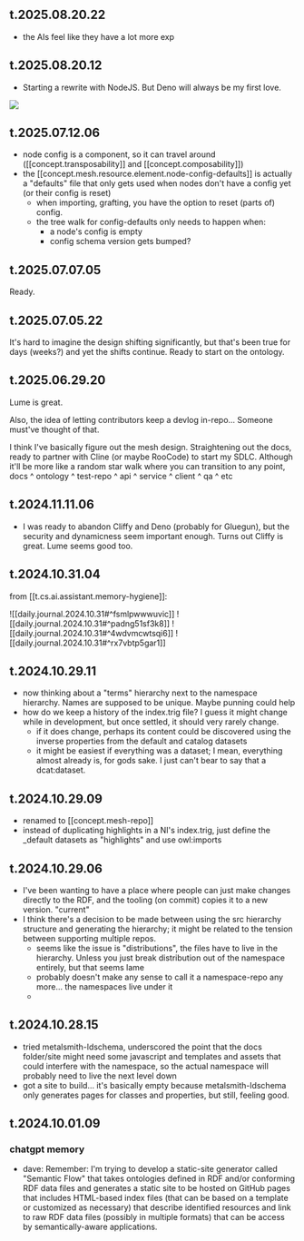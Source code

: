 
## t.2025.08.20.22

- the AIs feel like they have a lot more exp

## t.2025.08.20.12

- Starting a rewrite with NodeJS. But Deno will always be my first love. 

![](assets/images/deno-vs-node.png)

## t.2025.07.12.06

- node config is a component, so it can travel around ([[concept.transposability]] and [[concept.composability]])
- the [[concept.mesh.resource.element.node-config-defaults]] is actually a "defaults" file that only gets used when nodes don't have a config yet (or their config is reset)
  - when importing, grafting, you have the option to reset (parts of) config.
  - the tree walk for config-defaults only needs to happen when:
    - a node's config is empty
    - config schema version gets bumped?

## t.2025.07.07.05

Ready.

## t.2025.07.05.22

It's hard to imagine the design shifting significantly, but that's been true for days (weeks?) and yet the shifts continue. Ready to start on the ontology. 

## t.2025.06.29.20

Lume is great. 

Also, the idea of letting contributors keep a devlog in-repo... Someone must've thought of that.

I think I've basically figure out the mesh design. Straightening out the docs, ready to partner with Cline (or maybe RooCode) to start my SDLC. Although it'll be more like a random star walk where you can transition to any point, docs ^ ontology ^ test-repo ^ api ^ service ^ client ^ qa ^ etc

## t.2024.11.11.06

 - I was ready to abandon Cliffy and Deno (probably for Gluegun), but the security and dynamicness seem important enough. Turns out Cliffy is great. Lume seems good too.

## t.2024.10.31.04

from [[t.cs.ai.assistant.memory-hygiene]]:

![[daily.journal.2024.10.31#^fsmlpwwwuvic]]
![[daily.journal.2024.10.31#^padng51sf3k8]]
![[daily.journal.2024.10.31#^4wdvmcwtsqi6]]
![[daily.journal.2024.10.31#^rx7vbtp5gar1]]
 

## t.2024.10.29.11

- now thinking about a "terms" hierarchy next to the namespace hierarchy. Names are supposed to be unique. Maybe punning could help
- how do we keep a history of the index.trig file? I guess it might change while in development, but once settled, it should very rarely change. 
  - if it does change, perhaps its content could be discovered using the inverse properties from the default and catalog datasets
  - it might be easiest if everything was a dataset; I mean, everything almost already is, for gods sake. I just can't bear to say that <dave-richardson> a dcat:dataset.

## t.2024.10.29.09

- renamed to [[concept.mesh-repo]]
- instead of duplicating highlights in a NI's index.trig, just define the _default datasets as "highlights" and use owl:imports

## t.2024.10.29.06

- I've been wanting to have a place where people can just make changes directly to the RDF, and the tooling (on commit) copies it to a new version. "current"
- I think there's a decision to be made between using the src hierarchy structure and generating the hierarchy; it might be related to the tension between supporting multiple repos.
  - seems like the issue is "distributions", the files have to live in the hierarchy. Unless you just break distribution out of the namespace entirely, but that seems lame
  - probably doesn't make any sense to call it a namespace-repo any more... the namespaces live under it
  - 

## t.2024.10.28.15

- tried metalsmith-ldschema, underscored the point that the docs folder/site might need some javascript and templates and assets that could interfere with the namespace, so the actual namespace will probably need to live the next level down
- got a site to build... it's basically empty because metalsmith-ldschema only generates pages for classes and properties, but still, feeling good.

## t.2024.10.01.09

### chatgpt memory

- dave: Remember: I'm trying to develop a static-site generator called "Semantic Flow" that takes ontologies defined in RDF and/or conforming RDF data files and generates a static site to be hosted on GitHub pages that includes HTML-based index files (that can be based on a template or customized as necessary) that describe identified resources and link to raw RDF data files (possibly in multiple formats) that can be access by semantically-aware applications.
